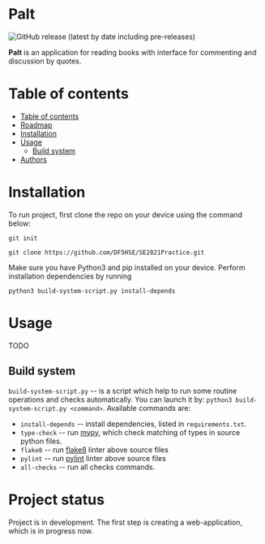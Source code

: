 # Palt

![GitHub release (latest by date including pre-releases)](https://img.shields.io/github/v/release/DF5HSE/Designing2021?include_prereleases)
<!--
![GitHub last commit](https://img.shields.io/github/last-commit/DF5HSE/Designing2021)
![GitHub issues](https://img.shields.io/github/issues-raw/DF5HSE/Designing2021)
![GitHub pull requests](https://img.shields.io/github/issues-pr/DF5HSE/Designing2021)
![GitHub](https://img.shields.io/github/license/DF5HSE/Designing2021)
--> 


**Palt** is an application for reading books with interface for
commenting and discussion by quotes.

# Table of contents
- [Table of contents](#table-of-contents)
- [Roadmap](#roadmap)
- [Installation](#installation)
- [Usage](#usage)
    - [Build system](#build-system)
- [Authors](#authors)

<!--
# Roadmap
TODO
-->

# Installation
To run project, first clone the repo on your device using the command below:

```git init```

```git clone https://github.com/DF5HSE/SE2021Practice.git```

Make sure you have Python3 and pip installed on your device. Perform installation
dependencies by running 

```python3 build-system-script.py install-depends```

<!--
You may run tests to check whether everyting is OK by running

```python3 build-system-script.py test```
-->

# Usage
TODO
## Build system
`build-system-script.py` -- is a script which help to run some routine
operations and checks automatically. You can launch it by:
`python3 build-system-script.py <command>`. Available commands are:
- `install-depends` -- install dependencies, listed in `requirements.txt`.
- `type-check` -- run [mypy](https://mypy.readthedocs.io/en/stable/), which check matching
of types in source python files.
- `flake8` -- run [flake8](https://flake8.pycqa.org/en/latest/index.html) linter above source files
- `pylint` -- run [pylint](https://www.pylint.org/) linter above source files
- `all-checks` -- run all checks commands.
<!--
- `test` -- run tests.
- `check-coverage` -- check coverage of source files by tests.
-->

# Project status
Project is in development. The first step is creating a web-application,
which is in progress now.


<!--
# Authors and contacts
Denis Filippov (GitHub: DF5HSE)

# License
[(Back to top)](#table-of-contents)
[MIT licenses](https://opensource.org/licenses/MIT)

# Footer
[(Back to top)](#table-of-contents)

Leave a star in GitHub and wait for upcomming updates and news!
-->





